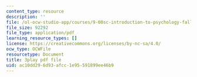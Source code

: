 ```yaml
---
content_type: resource
description: ''
file: /ol-ocw-studio-app/courses/9-00sc-introduction-to-psychology-fall-2011/ac10dd296d93afcc1e95591899ee46b9_2fbrl6WoIyo.pdf
file_size: 92292
file_type: application/pdf
learning_resource_types: []
license: https://creativecommons.org/licenses/by-nc-sa/4.0/
ocw_type: OCWFile
resourcetype: Document
title: 3play pdf file
uid: ac10dd29-6d93-afcc-1e95-591899ee46b9
---
```

